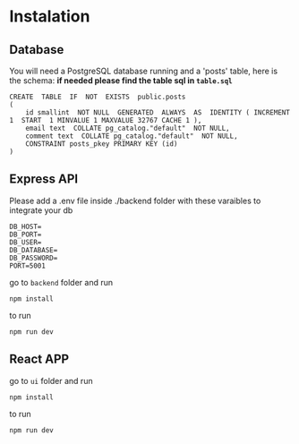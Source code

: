 # Instalation

## Database
You will need a PostgreSQL database running and a 'posts' table, here is the schema:
**if needed please find the table sql in `table.sql`**

    CREATE  TABLE  IF  NOT  EXISTS  public.posts
    (
	    id smallint  NOT NULL  GENERATED  ALWAYS  AS  IDENTITY ( INCREMENT 1  START  1 MINVALUE 1 MAXVALUE 32767 CACHE 1 ),
	    email text  COLLATE pg_catalog."default"  NOT NULL,
	    comment text  COLLATE pg_catalog."default"  NOT NULL,
	    CONSTRAINT posts_pkey PRIMARY KEY (id)
    )


## Express API


Please add a .env file inside ./backend folder with these varaibles to integrate your db

    DB_HOST=
    DB_PORT=
    DB_USER=
    DB_DATABASE=
    DB_PASSWORD=
    PORT=5001

go to `backend` folder and run 

    npm install

to run

    npm run dev

## React APP
go to `ui` folder and run 

    npm install

to run

    npm run dev